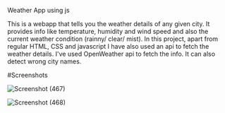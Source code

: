 Weather App using js

This is a webapp that tells you the weather details of any given city. It provides info like temperature, humidity and wind speed and also the current weather condition (rainny/ clear/ mist).
In this project, apart from regular HTML, CSS and javascript I have also used an api to fetch the weather details. I've used OpenWeather api to fetch the info. It can also detect wrong city names.

#Screenshots

![Screenshot (467)](https://github.com/iamharsh42/my-javascript-journey/assets/90254587/ee91582f-04cc-4eff-8c28-e14b615f8fb0)

![Screenshot (468)](https://github.com/iamharsh42/my-javascript-journey/assets/90254587/faa1c843-ddcd-4a9e-bd57-3c67c149057f)

